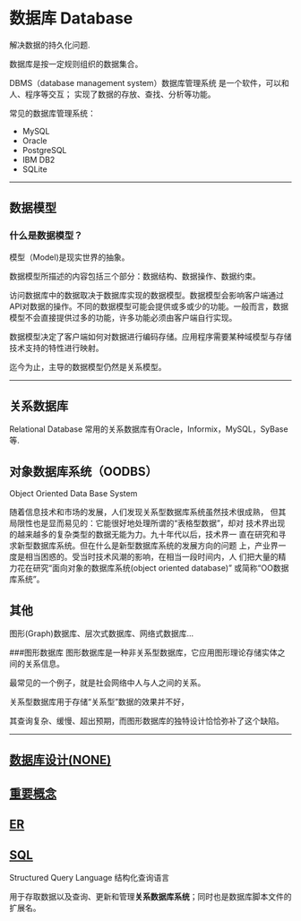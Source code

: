 # 数据库 Database

解决数据的持久化问题.

数据库是按一定规则组织的数据集合。

DBMS（database management system）数据库管理系统 是一个软件，可以和人、程序等交互；
实现了数据的存放、查找、分析等功能。

常见的数据库管理系统：

- MySQL
- Oracle
- PostgreSQL
- IBM DB2
- SQLite

---
## 数据模型
### 什么是数据模型？

模型（Model)是现实世界的抽象。

数据模型所描述的内容包括三个部分：数据结构、数据操作、数据约束。

访问数据库中的数据取决于数据库实现的数据模型。数据模型会影响客户端通过API对数据的操作。不同的数据模型可能会提供或多或少的功能。一般而言，数据模型不会直接提供过多的功能，许多功能必须由客户端自行实现。

数据模型决定了客户端如何对数据进行编码存储。应用程序需要某种域模型与存储技术支持的特性进行映射。

迄今为止，主导的数据模型仍然是关系模型。

---
## 关系数据库
Relational Database
常用的关系数据库有Oracle，Informix，MySQL，SyBase等.


## 对象数据库系统（OODBS）
Object Oriented Data Base System

随着信息技术和市场的发展，人们发现关系型数据库系统虽然技术很成熟，
但其局限性也是显而易见的：它能很好地处理所谓的“表格型数据”，却对
技术界出现的越来越多的复杂类型的数据无能为力。九十年代以后，技术界一
直在研究和寻求新型数据库系统。但在什么是新型数据库系统的发展方向的问题
上，产业界一度是相当困惑的。受当时技术风潮的影响，在相当一段时间内，人
们把大量的精力花在研究“面向对象的数据库系统(object oriented database)”
或简称“OO数据库系统”。

## 其他
图形(Graph)数据库、层次式数据库、网络式数据库...

###图形数据库
图形数据库是一种非关系型数据库，它应用图形理论存储实体之间的关系信息。

最常见的一个例子，就是社会网络中人与人之间的关系。

关系型数据库用于存储“关系型”数据的效果并不好，

其查询复杂、缓慢、超出预期，而图形数据库的独特设计恰恰弥补了这个缺陷。

---
## [数据库设计(NONE)](database_design.md)

## [重要概念](import_concepts.md)

## [ER](er.md)

## [SQL](sql.md)
Structured Query  Language 结构化查询语言

用于存取数据以及查询、更新和管理**关系数据库系统**；同时也是数据库脚本文件的扩展名。


